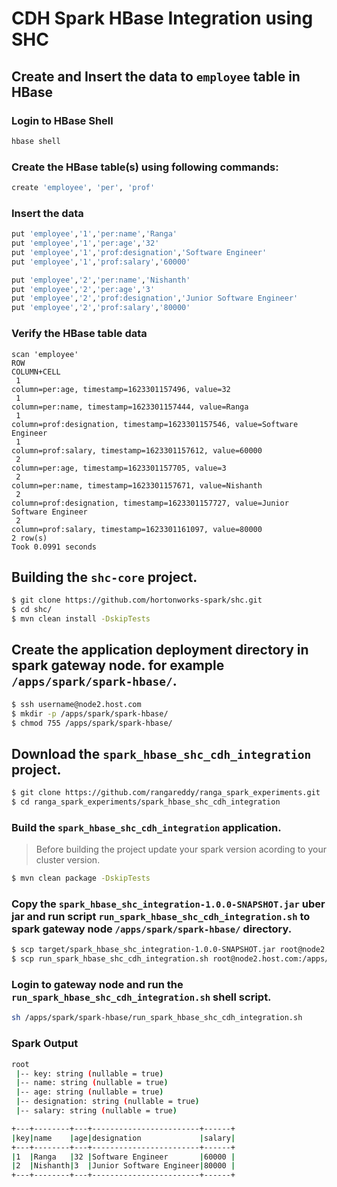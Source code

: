 # CDH Spark HBase Integration using SHC

## Create and Insert the data to `employee` table in HBase

### Login to HBase Shell
```sh
hbase shell
```
### Create the HBase table(s) using following commands:
```sh
create 'employee', 'per', 'prof'
```
### Insert the data 
```sh
put 'employee','1','per:name','Ranga'
put 'employee','1','per:age','32'
put 'employee','1','prof:designation','Software Engineer'
put 'employee','1','prof:salary','60000'

put 'employee','2','per:name','Nishanth'
put 'employee','2','per:age','3'
put 'employee','2','prof:designation','Junior Software Engineer'
put 'employee','2','prof:salary','80000'
```
### Verify the HBase table data
```
scan 'employee'
ROW                                                              COLUMN+CELL
 1                                                               column=per:age, timestamp=1623301157496, value=32
 1                                                               column=per:name, timestamp=1623301157444, value=Ranga
 1                                                               column=prof:designation, timestamp=1623301157546, value=Software Engineer
 1                                                               column=prof:salary, timestamp=1623301157612, value=60000
 2                                                               column=per:age, timestamp=1623301157705, value=3
 2                                                               column=per:name, timestamp=1623301157671, value=Nishanth
 2                                                               column=prof:designation, timestamp=1623301157727, value=Junior Software Engineer
 2                                                               column=prof:salary, timestamp=1623301161097, value=80000
2 row(s)
Took 0.0991 seconds
```

## Building the `shc-core` project.

```sh
$ git clone https://github.com/hortonworks-spark/shc.git
$ cd shc/
$ mvn clean install -DskipTests
```

## Create the application deployment directory in spark gateway node. for example `/apps/spark/spark-hbase/`.
```sh
$ ssh username@node2.host.com
$ mkdir -p /apps/spark/spark-hbase/
$ chmod 755 /apps/spark/spark-hbase/
```

## Download the `spark_hbase_shc_cdh_integration` project.
```sh
$ git clone https://github.com/rangareddy/ranga_spark_experiments.git
$ cd ranga_spark_experiments/spark_hbase_shc_cdh_integration
```

### Build the `spark_hbase_shc_cdh_integration` application.

> Before building the project update your spark version acording to your cluster version.

```sh
$ mvn clean package -DskipTests
```

### Copy the `spark_hbase_shc_integration-1.0.0-SNAPSHOT.jar` uber jar and run script `run_spark_hbase_shc_cdh_integration.sh` to spark gateway node `/apps/spark/spark-hbase/` directory.
```sh
$ scp target/spark_hbase_shc_integration-1.0.0-SNAPSHOT.jar root@node2.host.com:/apps/spark/spark-hbase/
$ scp run_spark_hbase_shc_cdh_integration.sh root@node2.host.com:/apps/spark/spark-hbase/
```

### Login to gateway node and run the `run_spark_hbase_shc_cdh_integration.sh` shell script.
```sh
sh /apps/spark/spark-hbase/run_spark_hbase_shc_cdh_integration.sh
```

### Spark Output

```sh
root
 |-- key: string (nullable = true)
 |-- name: string (nullable = true)
 |-- age: string (nullable = true)
 |-- designation: string (nullable = true)
 |-- salary: string (nullable = true)

+---+--------+---+------------------------+------+
|key|name    |age|designation             |salary|
+---+--------+---+------------------------+------+
|1  |Ranga   |32 |Software Engineer       |60000 |
|2  |Nishanth|3  |Junior Software Engineer|80000 |
+---+--------+---+------------------------+------+
```

